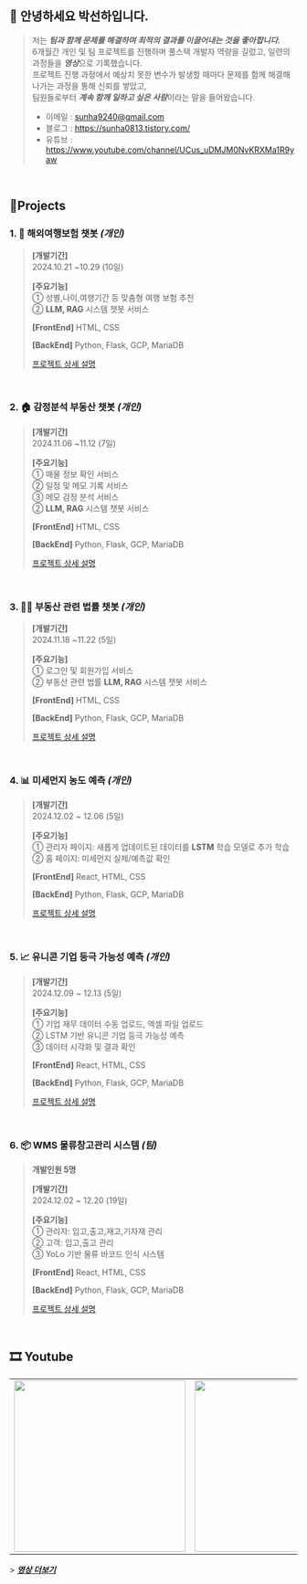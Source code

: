 ## 📜 안녕하세요 박선하입니다.

> 저는 ***팀과 함께 문제를 해결하며 최적의 결과를 이끌어내는 것을 좋아합니다.*** <br />
> 6개월간 개인 및 팀 프로젝트를 진행하며 풀스택 개발자 역량을 길렀고, 일련의 과정들을 ***영상***으로 기록했습니다. <br />
> 프로젝트 진행 과정에서 예상치 못한 변수가 발생할 때마다 문제를 함께 해결해 나가는 과정을 통해 신뢰를 쌓았고, <br />
> 팀원들로부터 ***계속 함께 일하고 싶은 사람***이라는 말을 들어왔습니다.
&nbsp; 
&nbsp; 
> - 이메일 : sunha9240@gmail.com
> - 블로그 : https://sunha0813.tistory.com/
> - 유튜브 : https://www.youtube.com/channel/UCus_uDMJM0NvKRXMa1R9yaw

&nbsp; 

## 📝Projects

### 1. 🛫 해외여행보험 챗봇 _(개인)_

> **[개발기간]** <br />
> 2024.10.21 ~10.29 (10일)
> 
> **[주요기능]** <br />
> ① 성별,나이,여행기간 등 맞춤형 여행 보험 추천 <br />
> ② **LLM, RAG** 시스템 챗봇 서비스 <br />
>
> **[FrontEnd]**  HTML, CSS <br />
>
> **[BackEnd]**  Python, Flask, GCP, MariaDB
>
> [프로젝트 상세 설명](https://github.com/sunha-park/Travel-Insurance-Chatbot)

<br />

### 2. 🏠 감정분석 부동산 챗봇 _(개인)_

> **[개발기간]** <br />
> 2024.11.06 ~11.12 (7일)
> 
> **[주요기능]** <br />
> ① 매물 정보 확인 서비스 <br />
> ② 일정 및 메모 기록 서비스 <br />
> ③ 메모 감정 분석 서비스 <br />
> ② **LLM, RAG** 시스템 챗봇 서비스 <br />
>
> **[FrontEnd]**  HTML, CSS <br />
>
> **[BackEnd]**  Python, Flask, GCP, MariaDB
>
> [프로젝트 상세 설명]()

<br />

### 3. 👨‍⚖️ 부동산 관련 법률 챗봇 _(개인)_

> **[개발기간]** <br />
> 2024.11.18 ~11.22 (5일)
> 
> **[주요기능]** <br />
> ① 로그인 및 회원가입 서비스 <br />
> ② 부동산 관련 법률 **LLM, RAG** 시스템 챗봇 서비스 <br />
>
> **[FrontEnd]**  HTML, CSS <br />
>
> **[BackEnd]**  Python, Flask, GCP, MariaDB
>
> [프로젝트 상세 설명](https://github.com/sunha-park/LawChatbot)

<br />

### 4. 📊 미세먼지 농도 예측 _(개인)_

> **[개발기간]** <br />
> 2024.12.02 ~ 12.06 (5일)
> 
> **[주요기능]** <br />
> ① 관리자 페이지: 새롭게 업데이트된 데이터를 **LSTM** 학습 모델로 추가 학습 <br />
> ② 홈 페이지: 미세먼지 실제/예측값 확인
>
> **[FrontEnd]** React, HTML, CSS
>
> **[BackEnd]**  Python, Flask, GCP, MariaDB
>
> [프로젝트 상세 설명](https://github.com/sunha-park/FineDustProject)

<br />

### 5. 📈 유니콘 기업 등극 가능성 예측 _(개인)_

> **[개발기간]** <br />
> 2024.12.09 ~ 12.13 (5일)
> 
> **[주요기능]** <br />
> ① 기업 재무 데이터 수동 업로드, 엑셀 파일 업로드 <br />
> ② LSTM 기반 유니콘 기업 등극 가능성 예측 <br />
> ③ 데이터 시각화 및 결과 확인 <br />
>
> **[FrontEnd]**  React, HTML, CSS <br />
>
> **[BackEnd]**  Python, Flask, GCP, MariaDB
>
> [프로젝트 상세 설명](https://github.com/sunha-park/UnicornPredictProject)

<br />


### 6. 📦 WMS 물류창고관리 시스템  _(팀)_

> **개발인원 5명**
>
> **[개발기간]** <br />
> 2024.12.02 ~ 12.20 (19일)
> 
> **[주요기능]** <br />
> ① 관리자: 입고,출고,재고,기자재 관리  <br />
> ② 고객: 입고,출고 관리  <br />
> ③ YoLo 기반 물류 바코드 인식 시스템
>
> **[FrontEnd]**  React, HTML, CSS <br />
>
> **[BackEnd]**  Python, Flask, GCP, MariaDB
>
> [프로젝트 상세 설명]()

<br />


## 🎞 Youtube
<table>
  <tbody>
    <tr>
      <td>
        <a href="https://www.youtube.com/watch?v=o9qifqO63rU" title="챗봇/LLM/RAG/감정분석/부동산/메모일정관리">
          <img align="center" src="https://github.com/sunha-park/myimages/blob/main/20250409_164751.png" width="300" alt-text="챗봇/LLM/RAG/감정분석/부동산/메모일정관리">
        </a>
      </td>
      <td>
        <a href="https://www.youtube.com/watch?v=4G4kfpR3Djg&t=2s" title="챗봇/LLM/RAG/해외여행보험">
          <img align="center" src="https://github.com/sunha-park/myimages/blob/main/20250409_164728.png" width="300" alt-text="챗봇/LLM/RAG/해외여행보험">
        </a>
      </td>
      <td>
        <a href="https://www.youtube.com/watch?v=IDgNXjgkNpg&t=3s" title="데이터분석/LSTM/미세먼지/웹개발">
        <img align="center" src="https://github.com/sunha-park/myimages/blob/main/20250409_164701.png" width="300" alt-text="데이터분석/LSTM/미세먼지/웹개발">
          </a>
      </td>
    </tr>
  </tbody>
</table>
> <b><em><a href="https://www.youtube.com/@i_wannabe_drunk">영상 더보기</a></em></b>


<br />
<br />


